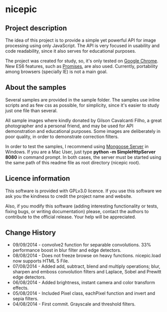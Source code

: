 nicepic
=======

Project description
-------------------
The idea of this project is to provide a simple yet powerful API for image 
processing using only JavaScript. The API is very focused in usability and 
code readability, since it also serves for educational purposes.

The project was created for study, so, it's only tested on [Google Chrome][1]. 
New ES6 features, such as [Promises][2], are also used. Currently, portability
among browsers (specially IE) is not a main goal.

About the samples
-----------------
Several samples are provided in the sample folder. The samples use inline 
scripts and as few css as possible, for simplicity, since it's easier to study 
just one file than several.

All sample images where kindly donated by Gilson Cavalcanti Filho, a great
photographer and a personal friend, and may be used for API demonstration and 
educational purposes. Some images are deliberately in poor quality, in order to 
demonstrate correction filters.

In order to test the samples, I recommend using [Mongoose Server][3] in
Windows. If you are a Mac User, just type **python -m SimpleHttpServer 8080**
in command prompt. In both cases, the server must be started using the same
path of this readme file as root directory (nicepic root).

Licence information
-------------------
This software is provided with GPLv3.0 licence. If you use this software
we ask you the kindness to credit the project name and website.

Also, if you modify this software (adding interesting functionality
or tests, fixing bugs, or writing documentation) please, contact the authors
to contribute to the official release. Your help will be appreciated.

Change History
--------------
* 09/09/2014 - convolve2 function for separable convolutions. 33% performance boost in blur filter and edge detectors.
* 08/08/2014 - Does not freeze browse on heavy functions. nicepic.load now supports HTML 5 File.
* 07/08/2014 - Added add, subtract, blend and multiply operations; blur, sharpen and emboss convolution filters and Laplace, Sobel and Prewitt edge detectors.
* 06/08/2014 - Added brightness, instant camera and color transform effects.
* 05/08/2014 - Included Pixel class, eachPixel function and invert and sepia filters.
* 04/08/2014 - First commit. Grayscale and threshold filters.

[1]: http://www.google.com/intl/pt-BR/chrome/browser/
[2]: http://www.html5rocks.com/en/tutorials/es6/promises/?redirect_from_locale=pt
[3]: https://code.google.com/p/mongoose/